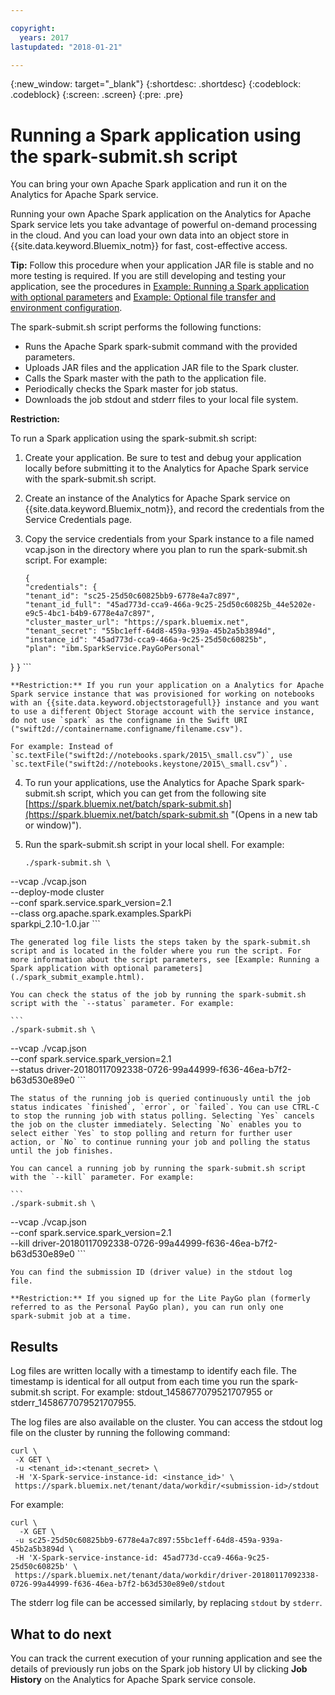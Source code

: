```yaml
---

copyright:
  years: 2017
lastupdated: "2018-01-21"

---
```


<!-- Attribute definitions -->
{:new_window: target="_blank"}
{:shortdesc: .shortdesc}
{:codeblock: .codeblock}
{:screen: .screen}
{:pre: .pre}

# Running a Spark application using the spark-submit.sh script

You can bring your own Apache Spark application and run it on the Analytics for Apache Spark service.

Running your own Apache Spark application on the Analytics for Apache Spark service lets you take advantage of powerful on-demand processing in the cloud. And you can load your own data into an object store in
{{site.data.keyword.Bluemix_notm}} for fast, cost-effective access.

**Tip:** Follow this procedure when your application JAR file is stable and no more testing is required. If you are still developing and testing your application, see the procedures in [Example: Running a Spark application with optional parameters](./spark_submit_example.html) and [Example: Optional file transfer and environment configuration](./spark_environment_example.html).

The spark-submit.sh script performs the following functions:

  - Runs the Apache Spark spark-submit command with the provided parameters.
  - Uploads JAR files and the application JAR file to the Spark cluster.
  - Calls the Spark master with the path to the application file.
  - Periodically checks the Spark master for job status.
  - Downloads the job stdout and stderr files to your local file system.

**Restriction:**

To run a Spark application using the spark-submit.sh script:

1.  Create your application. Be sure to test and debug your application locally before submitting it to the Analytics for Apache Spark service with the spark-submit.sh script.

2.  Create an instance of the Analytics for Apache Spark service on {{site.data.keyword.Bluemix_notm}}, and record the credentials from the Service Credentials page.

3.  Copy the service credentials from your Spark instance to a file named vcap.json in the directory where you plan to run the spark-submit.sh script. For example:

    ```
    {
    "credentials": {
    "tenant_id": "sc25-25d50c60825bb9-6778e4a7c897",
    "tenant_id_full": "45ad773d-cca9-466a-9c25-25d50c60825b_44e5202e-e9c5-4bc1-b4b9-6778e4a7c897",
    "cluster_master_url": "https://spark.bluemix.net",
    "tenant_secret": "55bc1eff-64d8-459a-939a-45b2a5b3894d",
    "instance_id": "45ad773d-cca9-466a-9c25-25d50c60825b",
    "plan": "ibm.SparkService.PayGoPersonal"
  }
}    ```

    **Restriction:** If you run your application on a Analytics for Apache Spark service instance that was provisioned for working on notebooks
    with an {{site.data.keyword.objectstoragefull}} instance and you want to use a different Object Storage account with the service instance, do not use `spark` as the configname in the Swift URI
    ("swift2d://containername.configname/filename.csv").

    For example: Instead of
    `sc.textFile("swift2d://notebooks.spark/2015\_small.csv”)`, use
    `sc.textFile("swift2d://notebooks.keystone/2015\_small.csv”)`.

4.  To run your applications, use the Analytics for Apache Spark
    spark-submit.sh script, which you can get from the following site
    [https://spark.bluemix.net/batch/spark-submit.sh](https://spark.bluemix.net/batch/spark-submit.sh "(Opens in a new tab or window)").

5.  Run the spark-submit.sh script in your local shell. For example:

    ```
    ./spark-submit.sh \
   --vcap ./vcap.json \
   --deploy-mode cluster \
   --conf spark.service.spark_version=2.1 \
   --class org.apache.spark.examples.SparkPi \
   sparkpi_2.10-1.0.jar
    ```

    The generated log file lists the steps taken by the spark-submit.sh
    script and is located in the folder where you run the script. For
    more information about the script parameters, see [Example: Running a Spark application with optional parameters](./spark_submit_example.html).

    You can check the status of the job by running the spark-submit.sh
    script with the `--status` parameter. For example:

    ```
    ./spark-submit.sh \
 --vcap ./vcap.json \
 --conf spark.service.spark_version=2.1 \
 --status driver-20180117092338-0726-99a44999-f636-46ea-b7f2-b63d530e89e0
    ```

    The status of the running job is queried continuously until the job status indicates `finished`, `error`, or `failed`. You can use CTRL-C to stop the running job with status polling. Selecting `Yes` cancels the job on the cluster immediately. Selecting `No` enables you to select either `Yes` to stop polling and return for further user action, or `No` to continue running your job and polling the status until the job finishes.

    You can cancel a running job by running the spark-submit.sh script with the `--kill` parameter. For example:

    ```
    ./spark-submit.sh \
 --vcap ./vcap.json \
 --conf spark.service.spark_version=2.1 \
 --kill driver-20180117092338-0726-99a44999-f636-46ea-b7f2-b63d530e89e0
    ```

    You can find the submission ID (driver value) in the stdout log
    file.

    **Restriction:** If you signed up for the Lite PayGo plan (formerly
    referred to as the Personal PayGo plan), you can run only one
    spark-submit job at a time.

## Results

Log files are written locally with a timestamp to identify each file. The timestamp is identical for all output from each time you run the spark-submit.sh script. For example: stdout_1458677079521707955 or stderr_1458677079521707955.

The log files are also available on the cluster.  You can access the stdout log file on the cluster by running the following command:

```
curl \
 -X GET \
 -u <tenant_id>:<tenant_secret> \
 -H 'X-Spark-service-instance-id: <instance_id>' \
 https://spark.bluemix.net/tenant/data/workdir/<submission-id>/stdout
```

For example:

```
curl \
  -X GET \
 -u sc25-25d50c60825bb9-6778e4a7c897:55bc1eff-64d8-459a-939a-45b2a5b3894d \
 -H 'X-Spark-service-instance-id: 45ad773d-cca9-466a-9c25-25d50c60825b' \
 https://spark.bluemix.net/tenant/data/workdir/driver-20180117092338-0726-99a44999-f636-46ea-b7f2-b63d530e89e0/stdout
```

The stderr log file can be accessed similarly, by replacing `stdout` by `stderr`.

## What to do next

You can track the current execution of your running application and see
the details of previously run jobs on the Spark job history UI by
clicking **Job History** on the Analytics for Apache Spark service console.
